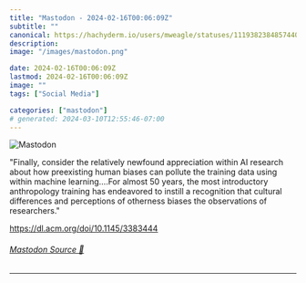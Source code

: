 ```yaml
---
title: "Mastodon - 2024-02-16T00:06:09Z"
subtitle: ""
canonical: https://hachyderm.io/users/mweagle/statuses/111938238485744062
description:
image: "/images/mastodon.png"

date: 2024-02-16T00:06:09Z
lastmod: 2024-02-16T00:06:09Z
image: ""
tags: ["Social Media"]

categories: ["mastodon"]
# generated: 2024-03-10T12:55:46-07:00
---
```

![Mastodon](/images/mastodon.png)

<p>&quot;Finally, consider the relatively newfound appreciation within AI research about how preexisting human biases can pollute the training data using within machine learning….For almost 50 years, the most introductory anthropology training has endeavored to instill a recognition that cultural differences and perceptions of otherness biases the observations of researchers.&quot;</p><p><a href="https://dl.acm.org/doi/10.1145/3383444" target="_blank" rel="nofollow noopener noreferrer" translate="no"><span class="invisible">https://</span><span class="">dl.acm.org/doi/10.1145/3383444</span><span class="invisible"></span></a></p>


###### [Mastodon Source 🐘](https://hachyderm.io/@mweagle/111938238485744062)

___
